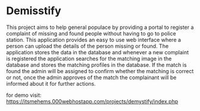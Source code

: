 # Demisstify

This project aims to help general populace by providing a portal to register a complaint of
missing and found people without having to go to police station. This application provides an easy to use
web interface where a person can upload the details of the person missing or found. The application
stores the data in the database and whenever a new complaint is registered the application searches for
the matching image in the database and stores the matching profiles in the database. If the match is
found the admin will be assigned to confirm whether the matching is correct or not, once the admin
approves of the match the complainant will be informed about it for further actions.

for demo visit: https://itsmehems.000webhostapp.com/projects/demystify/index.php
